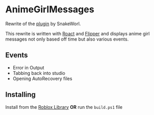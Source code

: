 # AnimeGirlMessages

Rewrite of the [plugin](https://www.roblox.com/library/6208966910/Anime-Girl-Messages) by SnakeWorl.

This rewrite is written with [Roact](https://github.com/Roblox/roact) and [Flipper](https://github.com/Reselim/Flipper) and displays anime girl messages not only based off time but also various events.

## Events

* Error in Output
* Tabbing back into studio
* Opening AutoRecovery files

## Installing

Install from the [Roblox Library](https://www.roblox.com/library/6858036129/AnimeGirlMessages) **OR** run the `build.ps1` file
